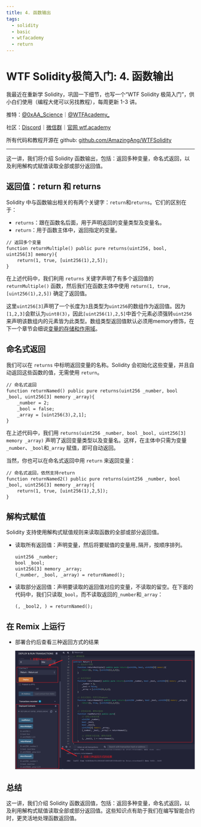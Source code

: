 ```yaml
---
title: 4. 函数输出
tags:
  - solidity
  - basic
  - wtfacademy
  - return
---
```


# WTF Solidity极简入门: 4. 函数输出

我最近在重新学 Solidity，巩固一下细节，也写一个“WTF Solidity 极简入门”，供小白们使用（编程大佬可以另找教程），每周更新 1-3 讲。

推特：[@0xAA_Science](https://twitter.com/0xAA_Science)｜[@WTFAcademy_](https://twitter.com/WTFAcademy_)

社区：[Discord](https://discord.gg/5akcruXrsk)｜[微信群](https://docs.google.com/forms/d/e/1FAIpQLSe4KGT8Sh6sJ7hedQRuIYirOoZK_85miz3dw7vA1-YjodgJ-A/viewform?usp=sf_link)｜[官网 wtf.academy](https://wtf.academy)

所有代码和教程开源在 github: [github.com/AmazingAng/WTFSolidity](https://github.com/AmazingAng/WTFSolidity)

---

这一讲，我们将介绍 Solidity 函数输出，包括：返回多种变量，命名式返回，以及利用解构式赋值读取全部或部分返回值。

## 返回值：return 和 returns

Solidity 中与函数输出相关的有两个关键字：`return`和`returns`。它们的区别在于：

- `returns`：跟在函数名后面，用于声明返回的变量类型及变量名。
- `return`：用于函数主体中，返回指定的变量。

```solidity
// 返回多个变量
function returnMultiple() public pure returns(uint256, bool, uint256[3] memory){
    return(1, true, [uint256(1),2,5]);
}
```

在上述代码中，我们利用 `returns` 关键字声明了有多个返回值的 `returnMultiple()` 函数，然后我们在函数主体中使用 `return(1, true, [uint256(1),2,5])` 确定了返回值。

这里`uint256[3]`声明了一个长度为`3`且类型为`uint256`的数组作为返回值。因为`[1,2,3]`会默认为`uint8(3)`，因此`[uint256(1),2,5]`中首个元素必须强转`uint256`来声明该数组内的元素皆为此类型。数组类型返回值默认必须用memory修饰，在下一个章节会细说[变量的存储和作用域](../05_DataStorage/readme.md)。

## 命名式返回

我们可以在 `returns` 中标明返回变量的名称。Solidity 会初始化这些变量，并且自动返回这些函数的值，无需使用 `return`。

```solidity
// 命名式返回
function returnNamed() public pure returns(uint256 _number, bool _bool, uint256[3] memory _array){
    _number = 2;
    _bool = false;
    _array = [uint256(3),2,1];
}
```

在上述代码中，我们用 `returns(uint256 _number, bool _bool, uint256[3] memory _array)` 声明了返回变量类型以及变量名。这样，在主体中只需为变量 `_number`、`_bool`和`_array` 赋值，即可自动返回。

当然，你也可以在命名式返回中用 `return` 来返回变量：

```solidity
// 命名式返回，依然支持return
function returnNamed2() public pure returns(uint256 _number, bool _bool, uint256[3] memory _array){
    return(1, true, [uint256(1),2,5]);
}
```

## 解构式赋值

Solidity 支持使用解构式赋值规则来读取函数的全部或部分返回值。

- 读取所有返回值：声明变量，然后将要赋值的变量用`,`隔开，按顺序排列。

    ```solidity
    uint256 _number;
    bool _bool;
    uint256[3] memory _array;
    (_number, _bool, _array) = returnNamed();
    ```

- 读取部分返回值：声明要读取的返回值对应的变量，不读取的留空。在下面的代码中，我们只读取`_bool`，而不读取返回的`_number`和`_array`：

    ```solidity
    (, _bool2, ) = returnNamed();
    ```

## 在 Remix 上运行

- 部署合约后查看三种返回方式的结果

    ![4-1.png](./img/4-1.png)

## 总结

这一讲，我们介绍 Solidity 函数返回值，包括：返回多种变量，命名式返回，以及利用解构式赋值读取全部或部分返回值。这些知识点有助于我们在编写智能合约时，更灵活地处理函数返回值。
